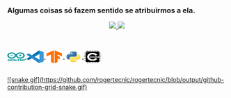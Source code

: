 ### Algumas coisas só fazem sentido se atribuirmos a ela.

<div align="center">
  <a href="https://github.com/rogertecnic">
  <img height="180em" src="https://github-readme-stats.vercel.app/api?username=rogertecnic&show_icons=true&theme=dark&include_all_commits=true&count_private=true"/>
  <img height="180em" src="https://github-readme-stats.vercel.app/api/top-langs/?username=rogertecnic&layout=compact&langs_count=7&theme=dark"/>
</div>
  
  ##
  
<div style="display: inline_block"><br>
  <img align="center" alt="Arduino" height="30" width="40" src="https://raw.githubusercontent.com/devicons/devicon/master/icons/arduino/arduino-original-wordmark.svg">
  <img align="center" alt="VSCode" height="30" width="40" src="https://github.com/devicons/devicon/blob/master/icons/vscode/vscode-original.svg">
  <img align="center" alt="VSCode" height="30" width="40" src="https://github.com/devicons/devicon/blob/master/icons/tensorflow/tensorflow-original.svg">
  <img align="center" alt="VSCode" height="30" width="40" src="https://github.com/devicons/devicon/blob/master/icons/python/python-original.svg">
  <img align="center" alt="VSCode" height="30" width="40" src="https://github.com/devicons/devicon/blob/master/icons/embeddedc/embeddedc-original-wordmark.svg">
</div>
  
  
  ##
 
<div> 
  ![snake gif](https://github.com/rogertecnic/rogertecnic/blob/output/github-contribution-grid-snake.gif)
 
</div>
